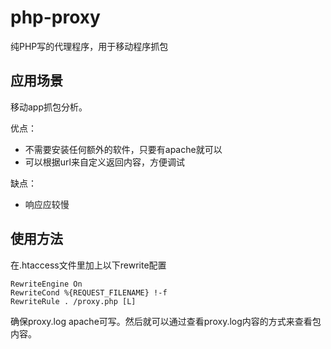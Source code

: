 # php-proxy
纯PHP写的代理程序，用于移动程序抓包

## 应用场景
移动app抓包分析。

优点：
* 不需要安装任何额外的软件，只要有apache就可以
* 可以根据url来自定义返回内容，方便调试

缺点：
* 响应应较慢

## 使用方法
在.htaccess文件里加上以下rewrite配置

    RewriteEngine On
    RewriteCond %{REQUEST_FILENAME} !-f
    RewriteRule . /proxy.php [L]

确保proxy.log apache可写。然后就可以通过查看proxy.log内容的方式来查看包内容。
